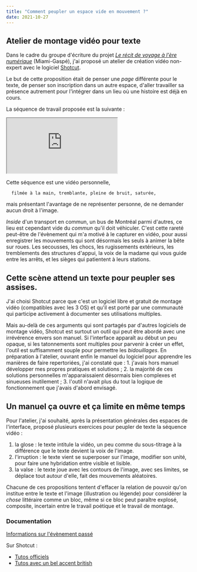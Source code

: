 ```yaml
---
title: "Comment peupler un espace vide en mouvement ?"
date: 2021-10-27
---
```


## Atelier de montage vidéo pour texte

Dans le cadre du groupe d'écriture du projet [*Le récit de voyage à l'ère numérique*](https://ecrituresnumeriques.ca/fr/Activites/Projets/2019/6/8/Le-recit-de-voyage-a-lere-numerique) (Miami-Gaspé), j'ai proposé un atelier de création vidéo non-expert avec le logiciel [Shotcut](https://shotcut.org/).

Le but de cette proposition était de penser une *page* différente pour le texte, de penser son inscription dans un autre espace, d'aller travailler sa présence autrement pour l'intégrer dans un lieu où une histoire est déjà en cours.

La séquence de travail proposée est la suivante : 

 <iframe src="http://owncloud.ecrituresnumeriques.ca/index.php/s/zWeKSplUzuG52B0" title="description"></iframe> 

Cette séquence est une vidéo personnelle, 

      filmée à la main, tremblante, pleine de bruit, saturée, 

mais présentant l'avantage de ne représenter personne, de ne demander aucun droit à l'image. 

*Inside* d'un transport en commun, un bus de Montréal parmi d'autres, ce lieu est cependant vide du *commun* qu'il doit véhiculer. C'est cette rareté peut-être de l'évènement qui m'a motivé à le capturer en vidéo, pour aussi enregistrer les mouvements qui sont désormais les seuls à animer la bête sur roues. Les secousses, les chocs, les rugissements extérieurs, les tremblements des structures d'appui, la voix de la madame qui vous guide entre les arrêts, et les sièges qui patientent à leurs stations. 

## Cette scène attend un texte pour peupler ses assises. 

J'ai choisi Shotcut parce que c'est un logiciel libre et gratuit de montage vidéo (compatibles avec les 3 OS) et qu'il est porté par une communauté qui participe activement à documenter ses utilisations multiples. 

Mais au-delà de ces arguments qui sont partagés par d'autres logiciels de montage vidéo, Shotcut est surtout un outil qui peut être abordé avec une irrévérence envers son manuel. Si l'interface apparaît au début un peu opaque, si les tatonnements sont multiples pour parvenir à créer un effet, l'outil est suffisamment souple pour permettre les *bidouillages*. En préparation à l'atelier, ouvrant enfin le manuel du logiciel pour apprendre les manières de faire repertoriées, j'ai constaté que : 1. j'avais hors manuel développer mes propres pratiques et solutions ; 2. la majorité de ces solutions personnelles m'apparaissaient désormais bien complexes et sinueuses inutilement ; 3. l'outil n'avait plus du tout la logique de fonctionnement que j'avais d'abord envisagé.

## Un manuel ça ouvre et ça limite en même temps

Pour l'atelier, j'ai souhaité, après la présentation générales des espaces de l'interface, proposé plusieurs exercices pour peupler de texte la séquence vidéo : 

1. la glose : le texte intitule la vidéo, un peu comme du sous-titrage à la différence que le texte devient la voix de l'image.
2. l'irruption : le texte vient se superposer sur l'image, modifier son unité, pour faire une hybridation entre visible et lisible. 
3. la valse : le texte joue avec les contours de l'image, avec ses limites, se déplace tout autour d'elle, fait des mouvements aléatoires.

Chacune de ces propositions tentent d'effacer la relation de pouvoir qu'on institue entre le texte et l'image (illustration ou légende) pour considérer la *chose* littéraire comme un bloc, même si ce bloc peut paraître explosé, composite, incertain entre le travail poétique et le travail de montage. 


### Documentation

 [Informations sur l'évènement passé](https://ecrituresnumeriques.ca/fr/Activites/Evenements/2021/10/27/Comment-peupler-un-espace-vide-en-mouvement--Atelier-de-montage-video-pour-texte)

Sur Shotcut : 

- [Tutos officiels](https://shotcut.org/tutorials/)
- [Tutos avec un bel accent british](https://www.youtube.com/channel/UCypMjN5Jms6mUN1OjsygVjw/videos)
